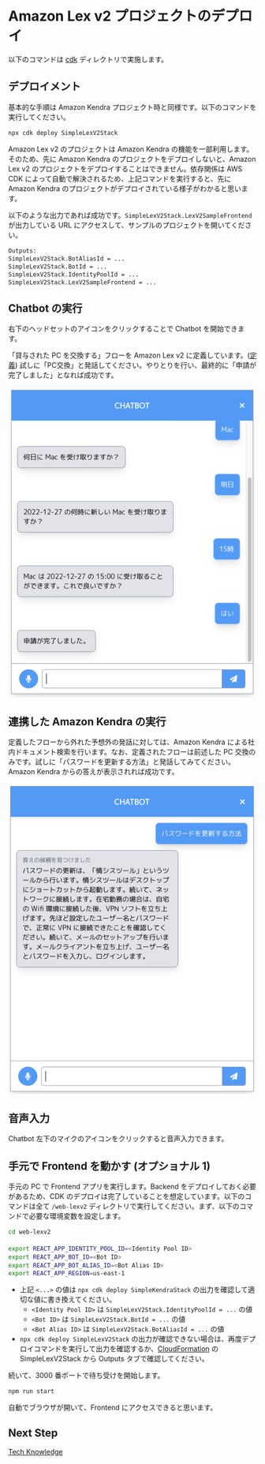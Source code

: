 # Amazon Lex v2 プロジェクトのデプロイ

以下のコマンドは [cdk](/cdk) ディレクトリで実施します。

## デプロイメント

基本的な手順は Amazon Kendra プロジェクト時と同様です。以下のコマンドを実行してください。

```bash
npx cdk deploy SimpleLexV2Stack
```

Amazon Lex v2 のプロジェクトは Amazon Kendra の機能を一部利用します。そのため、先に Amazon Kendra のプロジェクトをデプロイしないと、Amazon Lex v2 のプロジェクトをデプロイすることはできません。依存関係は AWS CDK によって自動で解決されるため、上記コマンドを実行すると、先に Amazon Kendra のプロジェクトがデプロイされている様子がわかると思います。

以下のような出力であれば成功です。`SimpleLexV2Stack.LexV2SampleFrontend` が出力している URL にアクセスして、サンプルのプロジェクトを開いてください。

```
Outputs:
SimpleLexV2Stack.BotAliasId = ...
SimpleLexV2Stack.BotId = ...
SimpleLexV2Stack.IdentityPoolId = ...
SimpleLexV2Stack.LexV2SampleFrontend = ...
```

## Chatbot の実行

右下のヘッドセットのアイコンをクリックすることで Chatbot を開始できます。

「貸与された PC を交換する」フローを Amazon Lex v2 に定義しています。([定義](/cdk/lib/simple-lexv2-stack.ts)) 試しに「PC交換」と発話してください。やりとりを行い、最終的に「申請が完了しました」となれば成功です。

![lexv2-pc-replacement.png](/imgs/lexv2-pc-replacement.png)

## 連携した Amazon Kendra の実行

定義したフローから外れた予想外の発話に対しては、Amazon Kendra による社内ドキュメント検索を行います。なお、定義されたフローは前述した PC 交換のみです。試しに「パスワードを更新する方法」と発話してみてください。Amazon Kendra からの答えが表示されれば成功です。

![lexv2-update-password.png](/imgs/lexv2-update-password.png)

## 音声入力

Chatbot 左下のマイクのアイコンをクリックすると音声入力できます。

## 手元で Frontend を動かす (オプショナル 1)

手元の PC で Frontend アプリを実行します。Backend をデプロイしておく必要があるため、CDK のデプロイは完了していることを想定しています。以下のコマンドは全て `/web-lexv2` ディレクトリで実行してください。まず、以下のコマンドで必要な環境変数を設定します。

```bash
cd web-lexv2

export REACT_APP_IDENTITY_POOL_ID=<Identity Pool ID>
export REACT_APP_BOT_ID=<Bot ID>
export REACT_APP_BOT_ALIAS_ID=<Bot Alias ID>
export REACT_APP_REGION=us-east-1
```

- 上記 `<...>` の値は `npx cdk deploy SimpleKendraStack` の出力を確認して適切な値に書き換えてください。
  - `<Identity Pool ID>` は `SimpleLexV2Stack.IdentityPoolId = ...` の値
  - `<Bot ID>` は `SimpleLexV2Stack.BotId = ...` の値
  - `<Bot Alias ID>` は `SimpleLexV2Stack.BotAliasId = ...` の値
- `npx cdk deploy SimpleLexV2Stack` の出力が確認できない場合は、再度デプロイコマンドを実行して出力を確認するか、[CloudFormation](https://console.aws.amazon.com/cloudformation) の SimpleLexV2Stack から Outputs タブで確認してください。

続いて、3000 番ポートで待ち受けを開始します。

```bash
npm run start
```

自動でブラウザが開いて、Frontend にアクセスできると思います。

## Next Step

[Tech Knowledge](/docs/05_TECH_KNOWLEDGE.md)
